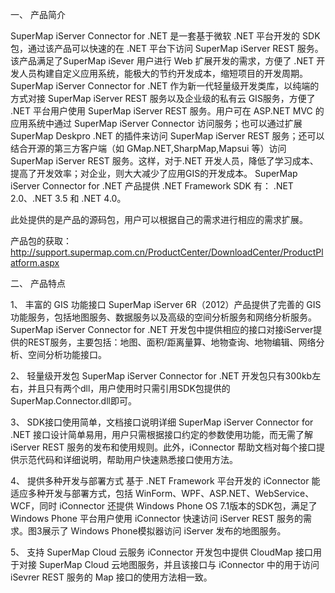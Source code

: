 一、	产品简介

SuperMap iServer Connector for .NET 是一套基于微软 .NET 平台开发的 SDK 包，通过该产品可以快速的在 .NET 平台下访问 SuperMap iServer REST 服务。该产品满足了SuperMap iSever 用户进行 Web 扩展开发的需求，方便了 .NET 开发人员构建自定义应用系统，能极大的节约开发成本，缩短项目的开发周期。
SuperMap iServer Connector for .NET 作为新一代轻量级开发类库，以纯端的方式对接 SuperMap iServer REST 服务以及企业级的私有云 GIS服务，方便了 .NET 平台用户使用 SuperMap iServer REST 服务。用户可在 ASP.NET MVC 的应用系统中通过 SuperMap iServer Connector 访问服务；也可以通过扩展 SuperMap Deskpro .NET 的插件来访问 SuperMap iServer REST 服务；还可以结合开源的第三方客户端（如 GMap.NET,SharpMap,Mapsui 等）访问 SuperMap iServer REST 服务。这样，对于.NET 开发人员，降低了学习成本、提高了开发效率；对企业，则大大减少了应用GIS的开发成本。 
SuperMap iServer Connector for .NET 产品提供 .NET Framework SDK 有： .NET 2.0、.NET 3.5 和 .NET 4.0。 

此处提供的是产品的源码包，用户可以根据自己的需求进行相应的需求扩展。

产品包的获取：
http://support.supermap.com.cn/ProductCenter/DownloadCenter/ProductPlatform.aspx

二、	产品特点

1、	丰富的 GIS 功能接口
SuperMap iServer 6R（2012）产品提供了完善的 GIS 功能服务，包括地图服务、数据服务以及高级的空间分析服务和网络分析服务。SuperMap iServer Connector for .NET 开发包中提供相应的接口对接iServer提供的REST服务，主要包括：地图、面积/距离量算、地物查询、地物编辑、网络分析、空间分析功能接口。

2、	轻量级开发包
SuperMap iServer Connector for .NET 开发包只有300kb左右，并且只有两个dll，用户使用时只需引用SDK包提供的SuperMap.Connector.dll即可。

3、	SDK接口使用简单，文档接口说明详细
SuperMap iServer Connector for .NET 接口设计简单易用，用户只需根据接口约定的参数使用功能，而无需了解 iServer REST 服务的发布和使用规则。此外，iConnector 帮助文档对每个接口提供示范代码和详细说明，帮助用户快速熟悉接口使用方法。

4、	提供多种开发与部署方式
基于 .NET Framework 平台开发的 iConnector 能适应多种开发与部署方式，包括 WinForm、WPF、ASP.NET、WebService、WCF，同时 iConnector 还提供 Windows Phone OS 7.1版本的SDK包，满足了 Windows Phone 平台用户使用 iConnector 快速访问 iServer REST 服务的需求。图3展示了 Windows Phone模拟器访问 iServer 发布的地图服务。

5、	支持 SuperMap Cloud 云服务
iConnector 开发包中提供 CloudMap 接口用于对接 SuperMap Cloud 云地图服务，并且该接口与 iConnector 中的用于访问 iSevrer REST 服务的 Map 接口的使用方法相一致。
